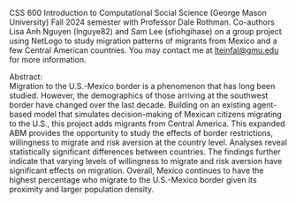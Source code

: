 CSS 600 Introduction to Computational Social Science (George Mason University) Fall 2024 semester with Professor Dale Rothman. Co-authors Lisa Anh Nguyen (lnguye82) and Sam Lee (sfiohgihase) on a group project using NetLogo to study migration patterns of migrants from Mexico and a few Central American countries. 
You may contact me at lteinfal@gmu.edu for more information.

Abstract:  
Migration to the U.S.-Mexico border is a phenomenon that has long been studied. However, the demographics of those arriving at the southwest border have changed over the last decade. Building on an existing agent-based model that simulates decision-making of Mexican citizens migrating to the U.S., this project adds migrants from Central America. This expanded ABM provides the opportunity to study the effects of border restrictions, willingness to migrate and risk aversion at the country level. Analyses reveal statistically significant differences between countries. The findings further indicate that varying levels of willingness to migrate and risk aversion have significant effects on migration. Overall, Mexico continues to have the highest percentage who migrate to the U.S.-Mexico border given its proximity and larger population density. 
